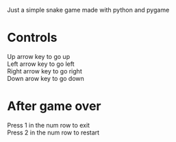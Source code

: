 Just a simple snake game made with python and pygame

# Controls
Up arrow key to go up <br>
Left arrow key to go left <br>
Right arrow key to go right <br>
Down arow key to go down 

# After game over
Press 1 in the num row to exit <br>
Press 2 in the num row to restart
